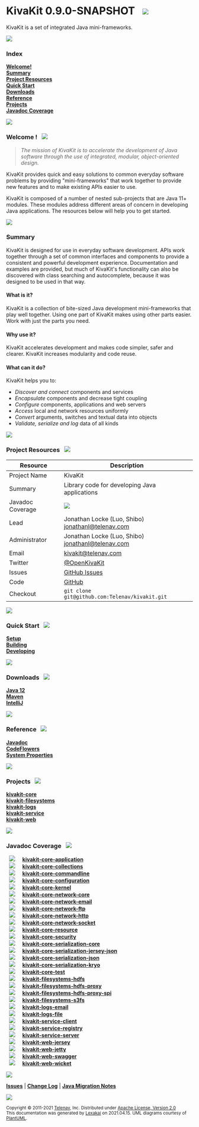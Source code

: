 # KivaKit 0.9.0-SNAPSHOT &nbsp;&nbsp;![](https://kivakit.org/images/kivakit-64.png)

KivaKit is a set of integrated Java mini-frameworks.

![](https://kivakit.org/images/horizontal-line.png)

[//]: # (start-user-text)

### Index <a name = "index"></a>

[**Welcome!**](#welcome)  
[**Summary**](#summary)  
[**Project Resources**](#project-resources)  
[**Quick Start**](#quick-start)  
[**Downloads**](#downloads)  
[**Reference**](#reference)  
[**Projects**](#projects)  
[**Javadoc Coverage**](#javadoc-coverage)

![](https://kivakit.org/images/short-horizontal-line.png)


### Welcome <a name = "welcome"></a>! <a name = "welcome"></a> &nbsp; ![](https://kivakit.org/images/stars-48.png)

> *The mission of KivaKit is to accelerate the development of Java software through the use of integrated, modular, object-oriented design.*

KivaKit provides quick and easy solutions to common everyday software problems by providing 
"mini-frameworks" that work together to provide new features and to make existing APIs easier to use.

KivaKit is composed of a number of nested sub-projects that are Java 11+ modules. These modules 
address different areas of concern in developing Java applications. The resources below will help 
you to get started.

![](https://kivakit.org/images/horizontal-line.png)

### Summary <a name = "summary"></a>

KivaKit is designed for use in everyday software development. APIs work together through a set of 
common interfaces and components to provide a consistent and powerful development experience.
Documentation and examples are provided, but much of KivaKit's functionality can also be discovered 
with class searching and autocomplete, because it was designed to be used in that way.

#### What is it?

KivaKit is a collection of bite-sized Java development mini-frameworks that play well together. 
Using one part of KivaKit makes using other parts easier. Work with just the parts you need.

#### Why use it?

KivaKit accelerates development and makes code simpler, safer and clearer. 
KivaKit increases modularity and code reuse.

#### What can it do?

KivaKit helps you to:

- *Discover and connect* components and services
- *Encapsulate* components and decrease tight coupling
- *Configure* components, applications and web servers
- *Access* local and network resources uniformly
- *Convert* arguments, switches and textual data into objects
- *Validate, serialize and log* data of all kinds

![](https://kivakit.org/images/short-horizontal-line.png)

### Project Resources <a name = "project-resources"></a> &nbsp; ![](https://kivakit.org/images/water-32.png)

| Resource     |     Description                   |
|--------------|-----------------------------------|
| Project Name | KivaKit |
| Summary | Library code for developing Java applications |
| Javadoc Coverage |  <!-- ${project-javadoc-average-coverage-meter} -->  ![](https://kivakit.org/images/meter-90-12.png) <!-- end --> |
| Lead | Jonathan Locke (Luo, Shibo) <br/> [jonathanl@telenav.com](mailto:jonathanl@telenav.com) |
| Administrator | Jonathan Locke (Luo, Shibo) <br/> [jonathanl@telenav.com](mailto:jonathanl@telenav.com) |
| Email | [kivakit@telenav.com](mailto:kivakit@telenav.com) |
| Twitter | [@OpenKivaKit](https://twitter.com/openkivakit) |
| Issues | [GitHub Issues](https://github.com/Telenav/kivakit/issues) |
| Code | [GitHub](https://github.com/Telenav/kivakit) |
| Checkout | `git clone git@github.com:Telenav/kivakit.git` |

![](https://kivakit.org/images/short-horizontal-line.png)

### Quick Start <a name = "quick-start"></a>&nbsp; ![](https://kivakit.org/images/rocket-40.png)

[**Setup**](../kivakit-data/docs/documentation/overview/setup.md)  
[**Building**](../kivakit-data/docs/documentation/overview/building.md)  
[**Developing**](../kivakit-data/docs/documentation/developing/index.md)

![](https://kivakit.org/images/short-horizontal-line.png)

### Downloads <a name = "downloads"></a>&nbsp; ![](https://kivakit.org/images/down-arrow-32.png)

[**Java 12**](https://www.oracle.com/java/technologies/javase/jdk12-archive-downloads.html)  
[**Maven**](https://maven.apache.org/download.cgi)  
[**IntelliJ**](https://www.jetbrains.com/idea/download/)

![](https://kivakit.org/images/short-horizontal-line.png)

### Reference <a name = "reference"></a>&nbsp; ![](https://kivakit.org/images/books-40.png)

[**Javadoc**](https://telenav.github.io/kivakit/javadoc)  
[**CodeFlowers**](https://telenav.github.io/kivakit/codeflowers/site/index.html)  
[**System Properties**](../kivakit-data/docs/documentation/developing/system-properties.md)

![](https://kivakit.org/images/short-horizontal-line.png)

[//]: # (end-user-text)

### Projects <a name = "projects"></a> &nbsp; ![](https://kivakit.org/images/gears-40.png)

[**kivakit-core**](kivakit-core/README.md)  
[**kivakit-filesystems**](kivakit-filesystems/README.md)  
[**kivakit-logs**](kivakit-logs/README.md)  
[**kivakit-service**](kivakit-service/README.md)  
[**kivakit-web**](kivakit-web/README.md)  

![](https://kivakit.org/images/short-horizontal-line.png)

### Javadoc Coverage <a name = "javadoc-coverage"></a> &nbsp; ![](https://kivakit.org/images/bargraph-32.png)

&nbsp;  ![](https://kivakit.org/images/meter-100-12.png) &nbsp; &nbsp; [**kivakit-core-application**](application/README.md)  
&nbsp;  ![](https://kivakit.org/images/meter-70-12.png) &nbsp; &nbsp; [**kivakit-core-collections**](collections/README.md)  
&nbsp;  ![](https://kivakit.org/images/meter-90-12.png) &nbsp; &nbsp; [**kivakit-core-commandline**](commandline/README.md)  
&nbsp;  ![](https://kivakit.org/images/meter-90-12.png) &nbsp; &nbsp; [**kivakit-core-configuration**](configuration/README.md)  
&nbsp;  ![](https://kivakit.org/images/meter-70-12.png) &nbsp; &nbsp; [**kivakit-core-kernel**](kernel/README.md)  
&nbsp;  ![](https://kivakit.org/images/meter-90-12.png) &nbsp; &nbsp; [**kivakit-core-network-core**](core/README.md)  
&nbsp;  ![](https://kivakit.org/images/meter-90-12.png) &nbsp; &nbsp; [**kivakit-core-network-email**](email/README.md)  
&nbsp;  ![](https://kivakit.org/images/meter-90-12.png) &nbsp; &nbsp; [**kivakit-core-network-ftp**](ftp/README.md)  
&nbsp;  ![](https://kivakit.org/images/meter-90-12.png) &nbsp; &nbsp; [**kivakit-core-network-http**](http/README.md)  
&nbsp;  ![](https://kivakit.org/images/meter-80-12.png) &nbsp; &nbsp; [**kivakit-core-network-socket**](socket/README.md)  
&nbsp;  ![](https://kivakit.org/images/meter-90-12.png) &nbsp; &nbsp; [**kivakit-core-resource**](resource/README.md)  
&nbsp;  ![](https://kivakit.org/images/meter-80-12.png) &nbsp; &nbsp; [**kivakit-core-security**](security/README.md)  
&nbsp;  ![](https://kivakit.org/images/meter-100-12.png) &nbsp; &nbsp; [**kivakit-core-serialization-core**](core/README.md)  
&nbsp;  ![](https://kivakit.org/images/meter-80-12.png) &nbsp; &nbsp; [**kivakit-core-serialization-jersey-json**](jersey-json/README.md)  
&nbsp;  ![](https://kivakit.org/images/meter-100-12.png) &nbsp; &nbsp; [**kivakit-core-serialization-json**](json/README.md)  
&nbsp;  ![](https://kivakit.org/images/meter-90-12.png) &nbsp; &nbsp; [**kivakit-core-serialization-kryo**](kryo/README.md)  
&nbsp;  ![](https://kivakit.org/images/meter-90-12.png) &nbsp; &nbsp; [**kivakit-core-test**](test/README.md)  
&nbsp;  ![](https://kivakit.org/images/meter-90-12.png) &nbsp; &nbsp; [**kivakit-filesystems-hdfs**](hdfs/README.md)  
&nbsp;  ![](https://kivakit.org/images/meter-70-12.png) &nbsp; &nbsp; [**kivakit-filesystems-hdfs-proxy**](hdfs-proxy/README.md)  
&nbsp;  ![](https://kivakit.org/images/meter-100-12.png) &nbsp; &nbsp; [**kivakit-filesystems-hdfs-proxy-spi**](hdfs-proxy-spi/README.md)  
&nbsp;  ![](https://kivakit.org/images/meter-80-12.png) &nbsp; &nbsp; [**kivakit-filesystems-s3fs**](s3fs/README.md)  
&nbsp;  ![](https://kivakit.org/images/meter-80-12.png) &nbsp; &nbsp; [**kivakit-logs-email**](email/README.md)  
&nbsp;  ![](https://kivakit.org/images/meter-80-12.png) &nbsp; &nbsp; [**kivakit-logs-file**](file/README.md)  
&nbsp;  ![](https://kivakit.org/images/meter-100-12.png) &nbsp; &nbsp; [**kivakit-service-client**](client/README.md)  
&nbsp;  ![](https://kivakit.org/images/meter-100-12.png) &nbsp; &nbsp; [**kivakit-service-registry**](registry/README.md)  
&nbsp;  ![](https://kivakit.org/images/meter-100-12.png) &nbsp; &nbsp; [**kivakit-service-server**](server/README.md)  
&nbsp;  ![](https://kivakit.org/images/meter-80-12.png) &nbsp; &nbsp; [**kivakit-web-jersey**](jersey/README.md)  
&nbsp;  ![](https://kivakit.org/images/meter-80-12.png) &nbsp; &nbsp; [**kivakit-web-jetty**](jetty/README.md)  
&nbsp;  ![](https://kivakit.org/images/meter-70-12.png) &nbsp; &nbsp; [**kivakit-web-swagger**](swagger/README.md)  
&nbsp;  ![](https://kivakit.org/images/meter-90-12.png) &nbsp; &nbsp; [**kivakit-web-wicket**](wicket/README.md)

[//]: # (start-user-text)

![](https://kivakit.org/images/horizontal-line.png)

[**Issues**](https://github.com/Telenav/kivakit/issues) |
[**Change Log**](change-log.md) |
[**Java Migration Notes**](../kivakit-data/docs/documentation/overview/java-migration-notes.md)

[//]: # (end-user-text)

![](https://kivakit.org/images/horizontal-line.png)

<sub>Copyright &#169; 2011-2021 [Telenav](http://telenav.com), Inc. Distributed under [Apache License, Version 2.0](LICENSE)</sub>  
<sub>This documentation was generated by [Lexakai](https://github.com/Telenav/lexakai) on 2021.04.15. UML diagrams courtesy
of [PlantUML](http://plantuml.com).</sub>
